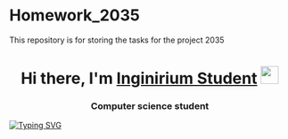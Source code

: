 # Homework_2035
This repository is for storing the tasks for the project 2035
<h1 align="center">Hi there, I'm <a href="https://inginirium.ru/" target="_blank">Inginirium Student</a> 
<img src="https://github.com/blackcater/blackcater/raw/main/images/Hi.gif" height="32"/></h1>
<h3 align="center">Computer science student</h3>

[![Typing SVG](https://readme-typing-svg.herokuapp.com?font=Fira+Code&duration=6000&pause=1&color=F75851&background=0992FF00&center=%D0%BB%D0%BE%D0%B6%D1%8C&vCenter=%D0%BB%D0%BE%D0%B6%D1%8C&multiline=true&repeat=%D0%B2%D0%B5%D1%80%D0%BD%D0%BE&width=435&height=70&lines=%D0%94%D0%BE%D0%BC%D0%B0%D1%88%D0%BD%D1%8F%D1%8F+%D1%80%D0%B0%D0%B1%D0%BE%D1%82%D0%B0+%D1%81%D1%82%D1%83%D0%B4%D0%B5%D0%BD%D1%82%D0%B0;%D0%9A%D0%BE%D0%B4+%D0%B1%D1%83%D0%B4%D1%83%D1%89%D0%B5%D0%B3%D0%BE%3A+%D0%A3%D0%BD%D0%B8%D0%B2%D0%B5%D1%80%D1%81%D0%B8%D1%82%D0%B5%D1%82+2035)](https://git.io/typing-svg)
